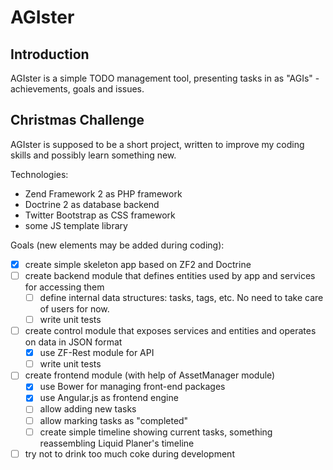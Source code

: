 AGIster
=======

Introduction
------------

AGIster is a simple TODO management tool, presenting tasks in as "AGIs" - achievements, goals and issues.

Christmas Challenge
-------------------

AGIster is supposed to be a short project, written to improve my coding skills and possibly learn something new.

Technologies:

* Zend Framework 2 as PHP framework
* Doctrine 2 as database backend
* Twitter Bootstrap as CSS framework
* some JS template library

Goals (new elements may be added during coding):

- [X] create simple skeleton app based on ZF2 and Doctrine
- [ ] create backend module that defines entities used by app and services for accessing them
    - [ ] define internal data structures: tasks, tags, etc. No need to take care of users for now.
    - [ ] write unit tests
- [ ] create control module that exposes services and entities and operates on data in JSON format
    - [X] use ZF-Rest module for API
    - [ ] write unit tests
- [ ] create frontend module (with help of AssetManager module)
    - [X] use Bower for managing front-end packages
    - [X] use Angular.js as frontend engine
    - [ ] allow adding new tasks
    - [ ] allow marking tasks as "completed"
    - [ ] create simple timeline showing current tasks, something reassembling Liquid Planer's timeline
- [ ] try not to drink too much coke during development